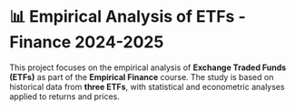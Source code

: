 <!DOCTYPE html>
<html lang="en">
<body>
    <div class="container">
        <h1>📊 Empirical Analysis of ETFs - Finance 2024-2025</h1>
        <p>This project focuses on the empirical analysis of <strong>Exchange Traded Funds (ETFs)</strong> as part of the <strong>Empirical Finance</strong> course. The study is based on historical data from <strong>three ETFs</strong>, with statistical and econometric analyses applied to returns and prices.</p>
</body>
</html>
